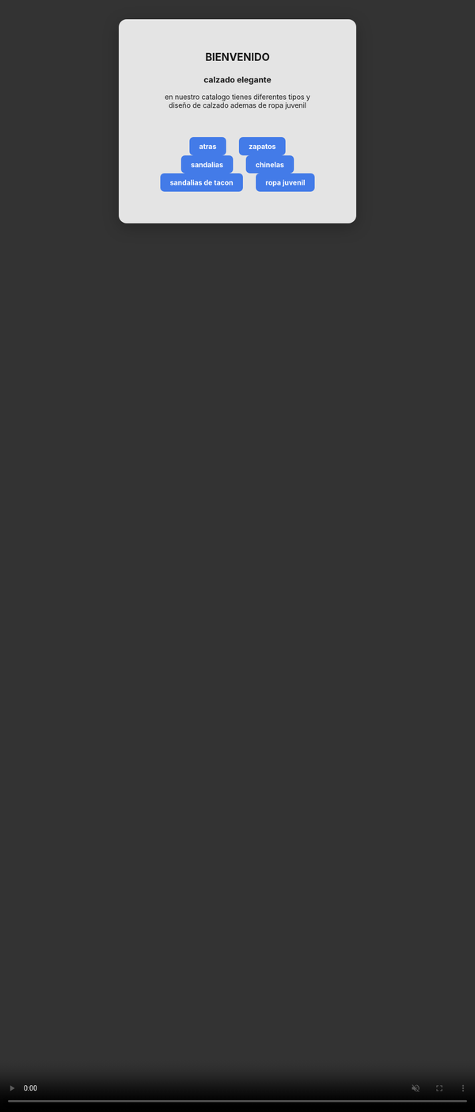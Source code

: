 
<html lang="es">
<head>
  <meta charset="UTF-8">
  <title></title>
  <style>
    /* Fondo de video */
    body, html {
      height: 100%;
      margin: 0;
      padding: 0;
      overflow: hidden;
    }
    .video-bg {
      position: fixed;
      top: 0; left: 0; min-width: 100vw; min-height: 100vh;
      width: 100vw; height: 100vh;
      object-fit: cover;
      z-index: -1;
    }
    /* Cuadro con texto y botones */
    .cuadro {
      position: absolute;
      top: 50%; left: 50%;
      transform: translate(-50%, -50%);
      background: rgba(255,255,255,0.87);
      padding: 4rem 4.5rem;
      border-radius: 16px;
      box-shadow: 0 8px 32px rgba(0,0,0,0.25);
      text-align: center;
    }
    .cuadro h2 {
      margin-top: 0;
    }
    .botones {
      margin-top: 3.5rem;
    }
    .botones a {
      display: inline-block;
      background: #437be8;
      color: #fff;
      padding: 0.7em 1.4em;
      border-radius: 8px;
      margin: 0 0.8em;
      text-decoration: none;
      font-weight: bold;
      transition: background 0.2s;
    }
    .botones a:hover {
      background: #90EE90;
    }
  </style>
</head>
<body>
  <!-- Fondo de video (reemplaza src por tu video o uno libre de derechos) -->
  <video class="video-bg" src="vip 01.mp4" autoplay loop muted playsinline></video>

  <!-- Cuadro con texto y botones -->
  <div class="cuadro">
    <h2>BIENVENIDO</h2>
     <h3>calzado 
     elegante </h3>
    <p> en nuestro catalogo tienes diferentes tipos y diseño de calzado ademas de ropa juvenil</p>
    <div class="botones">
      <a href="https://ice2606.github.io/elegante-01/" target="_blank">atras </a>
      <a href="https://github.com" target="_blank">zapatos</a>
       <a href="https://github.com" target="_blank">sandalias </a>
       <a href="https://github.com" target="_blank">chinelas </a>
       <a href="https://github.com" target="_blank">sandalias de tacon </a>
       <a href="https://github.com" target="_blank">ropa juvenil</a>
    </div>
  </div>
</body>
</html>
